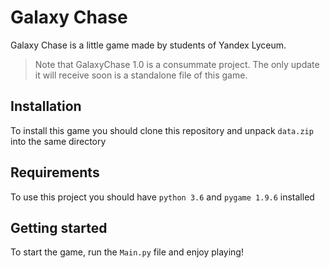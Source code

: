 # Galaxy Chase
Galaxy Chase is a little game made by students of Yandex Lyceum.
> Note that GalaxyChase 1.0 is a consummate project. The only update it will receive soon is a standalone file of this game.

## Installation
To install this game you should clone this repository and unpack `data.zip` into the same directory

## Requirements
To use this project you should have `python 3.6` and `pygame 1.9.6` installed

## Getting started
To start the game, run the `Main.py` file and enjoy playing!
